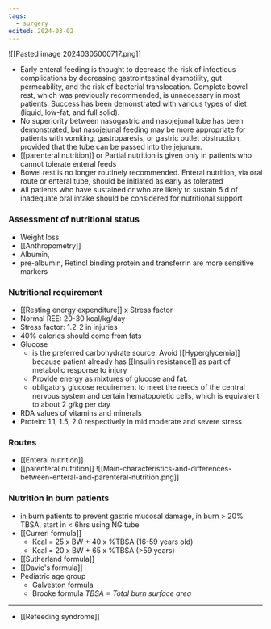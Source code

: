 ```yaml
---
tags:
  - surgery
edited: 2024-03-02
---
```

![[Pasted image 20240305000717.png]]

- Early enteral feeding is thought to decrease the risk of infectious complications by decreasing gastrointestinal dysmotility, gut permeability, and the risk of bacterial translocation. Complete bowel rest, which was previously recommended, is unnecessary in most patients. Success has been demonstrated with various types of diet (liquid, low-fat, and full solid). 
- No superiority between nasogastric and nasojejunal tube has been demonstrated, but nasojejunal feeding may be more appropriate for patients with vomiting, gastroparesis, or gastric outlet obstruction, provided that the tube can be passed into the jejunum. 
- [[parenteral nutrition]] or Partial nutrition is given only in patients who cannot tolerate enteral feeds
- Bowel rest is no longer routinely recommended. Enteral nutrition, via oral route or enteral tube, should be initiated as early as tolerated
- All patients who have sustained or who are likely to sustain 5 d of inadequate oral intake should be considered for nutritional support

### Assessment of nutritional status
- Weight loss 
- [[Anthropometry]] 
- Albumin, 
- pre-albumin, Retinol binding protein and transferrin are more sensitive markers
### Nutritional requirement
- [[Resting energy expenditure]] x Stress factor
- Normal REE: 20-30 kcal/kg/day
- Stress factor: 1.2-2 in injuries
- 40% calories should come from fats
- Glucose
	- is the preferred carbohydrate source. Avoid [[Hyperglycemia]] because patient already has [[Insulin resistance]] as part of metabolic response to injury 
	- Provide energy as mixtures of glucose and fat.
	- obligatory glucose requirement to meet the needs of the central nervous system and certain hematopoietic cells, which is equivalent to about 2 g/kg per day
- RDA values of vitamins and minerals
- Protein: 1.1, 1.5, 2.0 respectively in mid moderate and severe stress

### Routes
- [[Enteral nutrition]] 
- [[parenteral nutrition]]
![[Main-characteristics-and-differences-between-enteral-and-parenteral-nutrition.png]]

### Nutrition in burn patients
- in burn patients to prevent gastric mucosal damage, in burn > 20% TBSA, start in < 6hrs using NG tube
- [[Curreri formula]]
	- Kcal = 25 x BW + 40 x %TBSA (16-59 years old)
	- Kcal = 20 x BW + 65 x %TBSA (>59 years)
- [[Sutherland formula]]
- [[Davie's formula]]
- Pediatric age group
	- Galveston formula
	- Brooke formula
*TBSA = Total burn surface area*

---
- [[Refeeding syndrome]] 